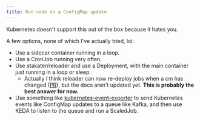 ```yaml
---
title: Run code on a ConfigMap update
---
```


Kubernetes doesn't support this out of the box because it hates you.

A few options, none of which I've actually tried, lol:

* Use a sidecar container running in a loop.
* Use a CronJob running very often.
* Use stakater/reloader and use a Deployment, with the main container just running in a loop or sleep.
    * Actually I think reloader can now re-deploy jobs when a cm has changed
      ([PR](https://github.com/stakater/Reloader/pull/808)),
      but the docs aren't updated yet.
      **This is probably the best answer for now.**
* Use something like
  [kubernetes-event-exporter](https://github.com/resmoio/kubernetes-event-exporter)
  to send Kubernetes events like ConfigMap updates to a queue like Kafka,
  and then use KEDA to listen to the queue and run a ScaledJob.
